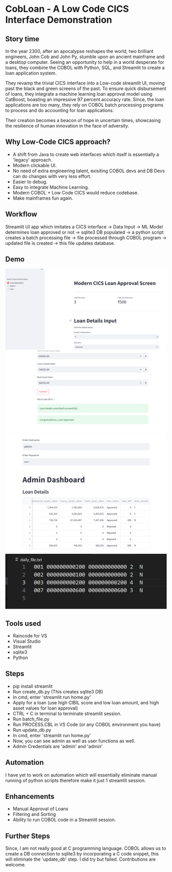 # CobLoan - A Low Code CICS Interface Demonstration

## Story time

In the year 2300, after an apocalypse reshapes the world, two brilliant engineers, John Cob and John Py, stumble upon an ancient mainframe and a desktop computer. Seeing an opportunity to help in a world desperate for loans, they combine the COBOL with Python, SQL, and Streamlit to create a loan application system. 

They revamp the trivial CICS interface into a Low-code streamlit UI, moving past the black and green screens of the past. To ensure quick disbursement of loans, they integrate a machine learning loan approval model using CatBoost, boasting an impressive 97 percent accuracy rate. Since, the loan applications are too many, they rely on COBOL batch processing programs to process and do accounting for loan applications. 

Their creation becomes a beacon of hope in uncertain times, showcasing the resilience of human innovation in the face of adversity.

## Why Low-Code CICS approach?

- A shift from Java to create web interfaces which itself is essentially a 'legacy' approach.
- Modern clickable UI.
- No need of extra engineering talent, exisiting COBOL devs and DB Devs can do changes with very less effort.
- Easier to debug.
- Easy to integrate Machine Learning.
- Modern COBOL + Low Code CICS would reduce codebase.
- Make mainframes fun again.

## Workflow

Streamlit UI app which imitates a CICS interface -> Data Input -> ML Model determines loan approved or not -> sqlite3 DB populated -> a python script creates a batch processing file -> file processed through COBOL program -> updated file is created -> this file updates database.

## Demo

![Home](https://github.com/anzarwani/low-code-cics/blob/main/screenshots/home.png)
![Loan Approved](https://github.com/anzarwani/low-code-cics/blob/main/screenshots/loan_approved.png)
![Admin](https://github.com/anzarwani/low-code-cics/blob/main/screenshots/admin.png)
![Batch File for COBOL](https://github.com/anzarwani/low-code-cics/blob/main/screenshots/batch_file.png)

## Tools used

- Raincode for VS
- Visual Studio
- Streamlit
- sqlite3
- Python

## Steps

- pip install streamlit
- Run create_db.py (This creates sqlite3 DB)
- In cmd, enter 'streamlit run home.py'
- Apply for a loan (use high CIBIL score and low loan amount, and high asset values for loan approval)
- CTRL + C in terminal to terminate streamlit session.
- Run batch_file.py
- Run PROCESS.CBL in VS Code (or any COBOL environment you have)
- Run update_db.py
- In cmd, enter 'streamlit run home.py'
- Now, you can see admin as well as user functions as well.
- Admin Credentials are 'admin' and 'admin'

## Automation

I have yet to work on automation which will essentially eliminate manual running of python scripts therefore make it just 1 streamlit session.

## Enhancements

- Manual Approval of Loans
- Filtering and Sorting
- Ability to run COBOL code in a Streamlit session.

## Further Steps

Since, I am not really good at C programming language. COBOL allows us to create a DB connection to sqlite3 by incorporating a C code snippet, this will eliminate the 'update_db' step. I did try but failed. Contributions are welcome.








